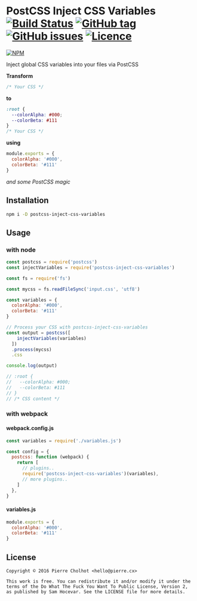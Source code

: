 # PostCSS Inject CSS Variables [![Build Status](https://travis-ci.org/pierrecholhot/postcss-inject-css-variables.svg?branch=master)](https://travis-ci.org/pierrecholhot/postcss-inject-css-variables) [![GitHub tag](https://img.shields.io/github/tag/pierrecholhot/postcss-inject-css-variables.svg)]() [![GitHub issues](https://img.shields.io/github/issues/pierrecholhot/postcss-inject-css-variables.svg)]()  [![Licence](https://img.shields.io/npm/l/postcss-inject-css-variables.svg)]()

[![NPM](https://nodei.co/npm/postcss-inject-css-variables.png?downloads=true&stars=true)](https://nodei.co/npm/postcss-inject-css-variables/)

Inject global CSS variables into your files via PostCSS

__Transform__

``` css
/* Your CSS */
```

__to__

``` css
:root {
  --colorAlpha: #000;
  --colorBeta: #111
}
/* Your CSS */
```

__using__

``` js
module.exports = {
  colorAlpha: '#000',
  colorBeta: '#111'
}
```
_and some PostCSS magic_

## Installation

``` bash
npm i -D postcss-inject-css-variables
```

## Usage

### with node

``` js
const postcss = require('postcss')
const injectVariables = require('postcss-inject-css-variables')

const fs = require('fs')

const mycss = fs.readFileSync('input.css', 'utf8')

const variables = {
  colorAlpha: '#000',
  colorBeta: '#111'
}

// Process your CSS with postcss-inject-css-variables
const output = postcss([
    injectVariables(variables)
  ])
  .process(mycss)
  .css

console.log(output)

// :root {
//   --colorAlpha: #000;
//   --colorBeta: #111
// }
// /* CSS content */
```

### with webpack

#### webpack.config.js

``` js
const variables = require('./variables.js')

const config = {
  postcss: function (webpack) {
    return [
      // plugins..
      require('postcss-inject-css-variables')(variables),
      // more plugins..
    ]
  },
}
```

#### variables.js

``` js
module.exports = {
  colorAlpha: '#000',
  colorBeta: '#111'
}
```

## License

```
Copyright © 2016 Pierre Cholhot <hello@pierre.cx>

This work is free. You can redistribute it and/or modify it under the
terms of the Do What The Fuck You Want To Public License, Version 2,
as published by Sam Hocevar. See the LICENSE file for more details.
```
